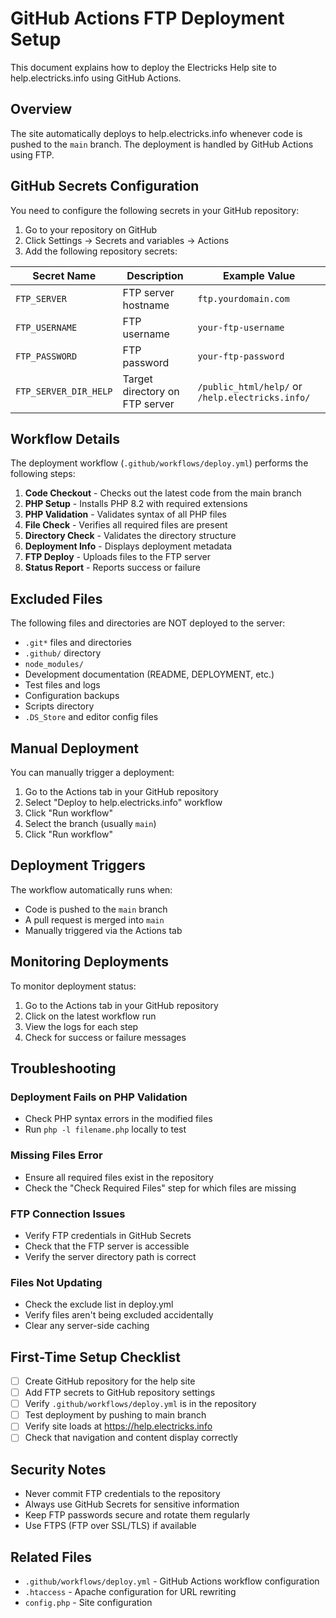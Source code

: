 # GitHub Actions FTP Deployment Setup

This document explains how to deploy the Electricks Help site to help.electricks.info using GitHub Actions.

## Overview

The site automatically deploys to help.electricks.info whenever code is pushed to the `main` branch. The deployment is handled by GitHub Actions using FTP.

## GitHub Secrets Configuration

You need to configure the following secrets in your GitHub repository:

1. Go to your repository on GitHub
2. Click Settings → Secrets and variables → Actions
3. Add the following repository secrets:

| Secret Name | Description | Example Value |
|------------|-------------|---------------|
| `FTP_SERVER` | FTP server hostname | `ftp.yourdomain.com` |
| `FTP_USERNAME` | FTP username | `your-ftp-username` |
| `FTP_PASSWORD` | FTP password | `your-ftp-password` |
| `FTP_SERVER_DIR_HELP` | Target directory on FTP server | `/public_html/help/` or `/help.electricks.info/` |

## Workflow Details

The deployment workflow (`.github/workflows/deploy.yml`) performs the following steps:

1. **Code Checkout** - Checks out the latest code from the main branch
2. **PHP Setup** - Installs PHP 8.2 with required extensions
3. **PHP Validation** - Validates syntax of all PHP files
4. **File Check** - Verifies all required files are present
5. **Directory Check** - Validates the directory structure
6. **Deployment Info** - Displays deployment metadata
7. **FTP Deploy** - Uploads files to the FTP server
8. **Status Report** - Reports success or failure

## Excluded Files

The following files and directories are NOT deployed to the server:

- `.git*` files and directories
- `.github/` directory
- `node_modules/`
- Development documentation (README, DEPLOYMENT, etc.)
- Test files and logs
- Configuration backups
- Scripts directory
- `.DS_Store` and editor config files

## Manual Deployment

You can manually trigger a deployment:

1. Go to the Actions tab in your GitHub repository
2. Select "Deploy to help.electricks.info" workflow
3. Click "Run workflow"
4. Select the branch (usually `main`)
5. Click "Run workflow"

## Deployment Triggers

The workflow automatically runs when:
- Code is pushed to the `main` branch
- A pull request is merged into `main`
- Manually triggered via the Actions tab

## Monitoring Deployments

To monitor deployment status:

1. Go to the Actions tab in your GitHub repository
2. Click on the latest workflow run
3. View the logs for each step
4. Check for success or failure messages

## Troubleshooting

### Deployment Fails on PHP Validation
- Check PHP syntax errors in the modified files
- Run `php -l filename.php` locally to test

### Missing Files Error
- Ensure all required files exist in the repository
- Check the "Check Required Files" step for which files are missing

### FTP Connection Issues
- Verify FTP credentials in GitHub Secrets
- Check that the FTP server is accessible
- Verify the server directory path is correct

### Files Not Updating
- Check the exclude list in deploy.yml
- Verify files aren't being excluded accidentally
- Clear any server-side caching

## First-Time Setup Checklist

- [ ] Create GitHub repository for the help site
- [ ] Add FTP secrets to GitHub repository settings
- [ ] Verify `.github/workflows/deploy.yml` is in the repository
- [ ] Test deployment by pushing to main branch
- [ ] Verify site loads at https://help.electricks.info
- [ ] Check that navigation and content display correctly

## Security Notes

- Never commit FTP credentials to the repository
- Always use GitHub Secrets for sensitive information
- Keep FTP passwords secure and rotate them regularly
- Use FTPS (FTP over SSL/TLS) if available

## Related Files

- `.github/workflows/deploy.yml` - GitHub Actions workflow configuration
- `.htaccess` - Apache configuration for URL rewriting
- `config.php` - Site configuration
